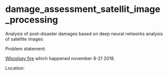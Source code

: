 # damage_assessment_satellit_image_processing

Analysis of post-disaster damages based on deep neural networks analysis of satellite images

Problem statement:

[Whoolsey fire](https://en.wikipedia.org/wiki/Woolsey_Fire) which happened november 8-21 2018.


Location:



